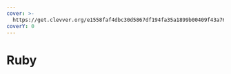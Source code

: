 ```yaml
---
cover: >-
  https://get.clevver.org/e1558faf4dbc30d5867df194fa35a1899b00409f43a76836fb63233ffdd1bca1.png
coverY: 0
---
```


# Ruby

